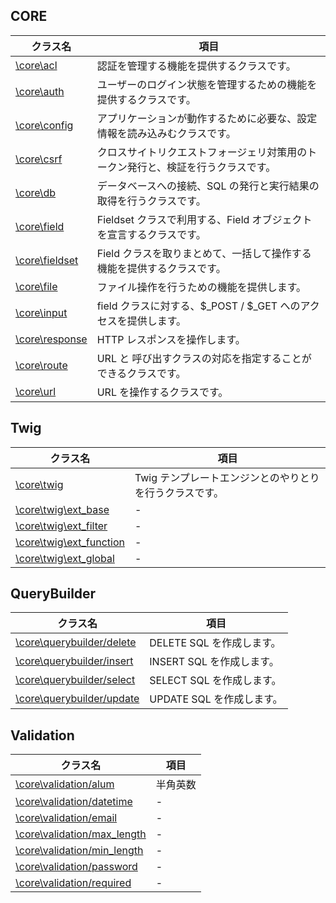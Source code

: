 ## CORE

|クラス名|項目|
|----|----|
|[\core\acl](class/acl)|認証を管理する機能を提供するクラスです。|
|[\core\auth](class/auth)|ユーザーのログイン状態を管理するための機能を提供するクラスです。|
|[\core\config](class/config)|アプリケーションが動作するために必要な、設定情報を読み込みむクラスです。|
|[\core\csrf](class/csrf)|クロスサイトリクエストフォージェリ対策用のトークン発行と、検証を行うクラスです。|
|[\core\db](class/db)|データベースへの接続、SQL の発行と実行結果の取得を行うクラスです。|
|[\core\field](class/field)|Fieldset クラスで利用する、Field オブジェクトを宣言するクラスです。|
|[\core\fieldset](class/fieldset)|Field クラスを取りまとめて、一括して操作する機能を提供するクラスです。|
|[\core\file](class/file)|ファイル操作を行うための機能を提供します。|
|[\core\input](class/input)|field クラスに対する、$_POST / $_GET へのアクセスを提供します。|
|[\core\response](class/response)|HTTP レスポンスを操作します。|
|[\core\route](class/route)|URL と 呼び出すクラスの対応を指定することができるクラスです。|
|[\core\url](class/url)|URL を操作するクラスです。|

## Twig

|クラス名|項目|
|----|----|
|[\core\twig](class/)|Twig テンプレートエンジンとのやりとりを行うクラスです。|
|[\core\twig\ext_base](class/twig/ext_base)|-|
|[\core\twig\ext_filter](class/twig/ext_filter)|-|
|[\core\twig\ext_function](class/twig/ext_function)|-|
|[\core\twig\ext_global](class/twig/ext_global)|-|

## QueryBuilder

|クラス名|項目|
|----|----|
|[\core\querybuilder/delete](class/querybuilder/delete)|DELETE SQL を作成します。|
|[\core\querybuilder/insert](class/querybuilder/insert)|INSERT SQL を作成します。|
|[\core\querybuilder/select](class/querybuilder/select)|SELECT SQL を作成します。|
|[\core\querybuilder/update](class/querybuilder/update)|UPDATE SQL を作成します。|

## Validation

|クラス名|項目|
|----|----|
|[\core\validation/alum](class/validation/alnum)|半角英数|
|[\core\validation/datetime](class/validation/datetime)|-|
|[\core\validation/email](class/validation/email)|-|
|[\core\validation/max_length](class/validation/max_length)|-|
|[\core\validation/min_length](class/validation/min_length)|-|
|[\core\validation/password](class/validation/password)|-|
|[\core\validation/required](class/validation/required)|-|
